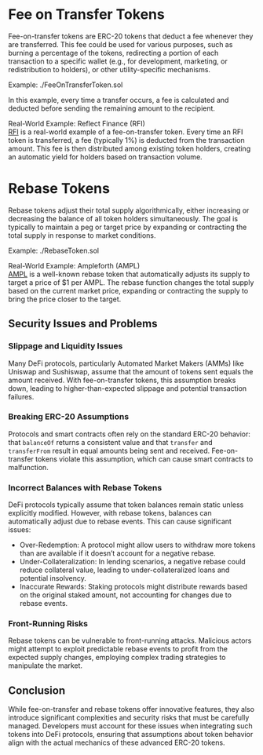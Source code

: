 # Fee on Transfer Tokens

Fee-on-transfer tokens are ERC-20 tokens that deduct a fee whenever they are transferred. This fee could be used for various purposes, such as burning a percentage of the tokens, redirecting a portion of each transaction to a specific wallet (e.g., for development, marketing, or redistribution to holders), or other utility-specific mechanisms.

Example: ./FeeOnTransferToken.sol

In this example, every time a transfer occurs, a fee is calculated and deducted before sending the remaining amount to the recipient.

Real-World Example: Reflect Finance (RFI)  
[RFI](https://etherscan.io/token/0xa1afffe3f4d611d252010e3eaf6f4d77088b0cd7#code) is a real-world example of a fee-on-transfer token. Every time an RFI token is transferred, a fee (typically 1%) is deducted from the transaction amount. This fee is then distributed among existing token holders, creating an automatic yield for holders based on transaction volume.

# Rebase Tokens

Rebase tokens adjust their total supply algorithmically, either increasing or decreasing the balance of all token holders simultaneously. The goal is typically to maintain a peg or target price by expanding or contracting the total supply in response to market conditions.

Example: ./RebaseToken.sol

Real-World Example: Ampleforth (AMPL)  
[AMPL](https://etherscan.io/address/0xd0e3f82ab04b983c05263cf3bf52481fbaa435b1#code) is a well-known rebase token that automatically adjusts its supply to target a price of $1 per AMPL. The rebase function changes the total supply based on the current market price, expanding or contracting the supply to bring the price closer to the target.

## Security Issues and Problems
### Slippage and Liquidity Issues
Many DeFi protocols, particularly Automated Market Makers (AMMs) like Uniswap and Sushiswap, assume that the amount of tokens sent equals the amount received. With fee-on-transfer tokens, this assumption breaks down, leading to higher-than-expected slippage and potential transaction failures.

### Breaking ERC-20 Assumptions
Protocols and smart contracts often rely on the standard ERC-20 behavior: that `balanceOf` returns a consistent value and that `transfer` and `transferFrom` result in equal amounts being sent and received. Fee-on-transfer tokens violate this assumption, which can cause smart contracts to malfunction.

### Incorrect Balances with Rebase Tokens
DeFi protocols typically assume that token balances remain static unless explicitly modified. However, with rebase tokens, balances can automatically adjust due to rebase events. This can cause significant issues:

- Over-Redemption: A protocol might allow users to withdraw more tokens than are available if it doesn’t account for a negative rebase.
- Under-Collateralization: In lending scenarios, a negative rebase could reduce collateral value, leading to under-collateralized loans and potential insolvency.
- Inaccurate Rewards: Staking protocols might distribute rewards based on the original staked amount, not accounting for changes due to rebase events.

### Front-Running Risks
Rebase tokens can be vulnerable to front-running attacks. Malicious actors might attempt to exploit predictable rebase events to profit from the expected supply changes, employing complex trading strategies to manipulate the market.

## Conclusion
While fee-on-transfer and rebase tokens offer innovative features, they also introduce significant complexities and security risks that must be carefully managed. Developers must account for these issues when integrating such tokens into DeFi protocols, ensuring that assumptions about token behavior align with the actual mechanics of these advanced ERC-20 tokens.
